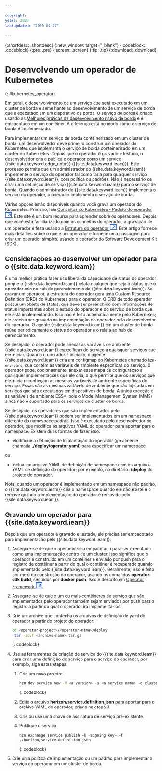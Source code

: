 ```yaml
---

copyright:
years: 2020
lastupdated: "2020-04-27"

---
```


{:shortdesc: .shortdesc}
{:new_window: target="_blank"}
{:codeblock: .codeblock}
{:pre: .pre}
{:screen: .screen}
{:tip: .tip}
{:download: .download}

# Desenvolvendo um operador de Kubernetes
{: #kubernetes_operator}

Em geral, o desenvolvimento de um serviço que será executado em um cluster de borda é semelhante ao desenvolvimento de um serviço de borda que é executado em um dispositivo de borda. O serviço de borda é criado usando as [Melhores práticas de desenvolvimento nativo de borda](best_practices.md) e é empacotado em um contêiner. A diferença está no modo como o serviço de borda é implementado.

Para implementar um serviço de borda conteinerizado em um cluster de borda, um desenvolvedor deve primeiro construir um operador do Kubernetes que implementa o serviço de borda conteinerizado em um cluster do Kubernetes. Depois que o operador é gravado e testado, o desenvolvedor cria e publica o operador como um serviço {{site.data.keyword.edge_notm}} ({{site.data.keyword.ieam}}). Este processo permite que um administrador do {{site.data.keyword.ieam}} implemente o serviço do operador tal como faria para qualquer serviço {{site.data.keyword.ieam}}, com política ou padrões. Não é necessário de criar uma definição de serviço {{site.data.keyword.ieam}} para o serviço de borda. Quando o administrador do {{site.data.keyword.ieam}} implementa o serviço do operador, o operador implementa o serviço de borda.

Várias opções estão disponíveis quando você grava um operador do Kubernetes. Primeiro, leia [Conceitos do Kubernetes - Padrão do operador ![Abre em uma nova guia](../../images/icons/launch-glyph.svg "Abre em uma nova guia")](https://kubernetes.io/docs/concepts/extend-kubernetes/operator/). Este site é um bom recurso para aprender sobre os operadores. Depois que você está familiarizado com os conceitos do operador, a gravação de um operador é feita usando a [Estrutura do operador ![Abre em uma nova guia](../../images/icons/launch-glyph.svg "Abre em uma nova guia")](https://github.com/operator-framework/getting-started). Este artigo fornece mais detalhes sobre o que é um operador e fornece uma passagem para criar um operador simples, usando o operador do Software Development Kit (SDK).

## Considerações ao desenvolver um operador para o {{site.data.keyword.ieam}}

É uma melhor prática fazer uso liberal da capacidade de status do operador porque o {{site.data.keyword.ieam}} relata qualquer que seja o status que o operador cria no hub de gerenciamento do {{site.data.keyword.ieam}}. Ao gravar um operador, a estrutura do operador gera uma Custom Resource Definition
(CRD) do Kubernetes para o operador. O CRD de todo operador possui um objeto de status, que deve ser preenchido com informações de status importantes sobre o estado do operador e do serviço de borda que ele está implementando. Isso não é feito automaticamente pelo Kubernetes; ele precisa ser
gravado na implementação do operador pelo desenvolvedor do operador. O agente {{site.data.keyword.ieam}} em um cluster de borda reúne periodicamente o status do operador e o relata ao hub de gerenciamento.

Se desejado, o operador pode anexar as variáveis de ambiente {{site.data.keyword.ieam}} específicas do serviço a quaisquer serviços que ele iniciar. Quando o operador é iniciado, o agente {{site.data.keyword.ieam}} cria um configmap do Kubernetes chamado `hzn-env-vars`, que contém as variáveis de ambiente específicas do serviço. O operador pode, opcionalmente, anexar esse mapa de configuração a quaisquer implementações que ele cria, o que permite que os serviços que ele inicia reconheçam as mesmas variáveis de ambiente específicas do serviço. Essas são as mesmas variáveis de ambiente que são injetadas em serviços que são executados em dispositivos de borda. A única exceção é as variáveis de ambiente ESS*, pois o Model Management System (MMS) ainda não é suportado para os serviços de cluster de borda.

Se desejado, os operadores que são implementados pelo {{site.data.keyword.ieam}} podem ser implementados em um namespace diferente do namespace padrão. Isso é executado pelo desenvolvedor do operador, que modifica os arquivos YAML do operador para apontar para o namespace. Existem duas formas de fazer isso:

 * Modifique a definição de Implantação do operador (geralmente chamada **./deploy/operator.yaml**) para especificar um namespace

ou

* Inclua um arquivo YAML de definição de namespace com os arquivos YAML de definição do operador; por exemplo, no diretório **./deploy** do projeto do operador.

Nota: quando um operador é implementado em um namespace não padrão, o {{site.data.keyword.ieam}} cria o namespace quando ele não existe e o remove quando a implementação do operador é removida pelo {{site.data.keyword.ieam}}.

## Gravando um operador para {{site.data.keyword.ieam}}

Depois que um operador é gravado e testado, ele precisa ser empacotado para implementação pelo {{site.data.keyword.ieam}}:

1. Assegure-se de que o operador seja empacotado para ser executado como uma implementação dentro de um cluster. Isso significa que o operador é construído em um contêiner e enviado por push para o registro de contêiner a partir do qual o contêiner é recuperado quando implementado pelo {{site.data.keyword.ieam}}. Geralmente, isso é feito por meio da construção do operador, usando os comandos **operator-sdk build**, seguidos por **docker push**. Isso é descrito em [Operator Framework ![Abre em uma nova guia](../../images/icons/launch-glyph.svg "Abre em uma nova guia")](https://github.com/operator-framework/getting-started#1-run-as-a-deployment-inside-the-cluster).

2. Assegure-se de que o um ou mais contêineres de serviço que são implementados pelo operador também sejam enviados por push para o registro a partir do qual o operador irá implementá-los.

3. Crie um archive que contenha os arquivos de definição de yaml do operador a partir do projeto do operador:

   ```bash
   cd <operator-project>/<operator-name>/deploy
    tar -zcvf <archive-name>.tar.gz
   ```
   {: codeblock}

4. Use as ferramentas de criação de serviço do {{site.data.keyword.ieam}} para criar uma definição de serviço para o serviço do operador, por exemplo, siga estas etapas:

   1. Crie um novo projeto:

      ```bash
      hzn dev service new -V <a version> -s <a service name> -c cluster
      ```
      {: codeblock}

   2. Edite o arquivo **horizon/service.definition.json** para apontar para o archive YAML do operador, criado na etapa 3.

   3. Crie ou use uma chave de assinatura de serviço pré-existente.

   4. Publique o serviço

      ```
      hzn exchange service publish -k <signing key> -f ./horizon/service.definition.json
      ```
      {: codeblock}

5. Crie uma política de implementação ou um padrão para implementar o serviço do operador em um cluster de borda.
